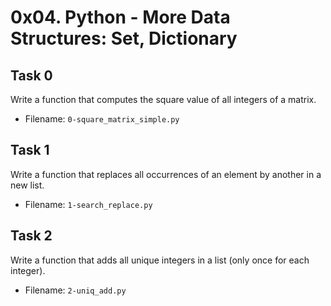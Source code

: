 # 0x04. Python - More Data Structures: Set, Dictionary
## Task 0
Write a function that computes the square value of all integers of a matrix.
- Filename: `0-square_matrix_simple.py`
## Task 1
Write a function that replaces all occurrences of an element by another in a new list.
- Filename: `1-search_replace.py`
## Task 2
Write a function that adds all unique integers in a list (only once for each integer).
- Filename: `2-uniq_add.py`
